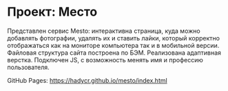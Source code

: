 # Проект: Место

Представлен сервис Mesto: интерактивна страница, куда можно добавлять фотографии, удалять их и ставить лайки, который корректно отображаться как на мониторе компьютера так и в мобильной версии. 
Файловая структура сайта построена по БЭМ. Реализована адаптивная верстка. Подключен JS, с возможность менять имя и профессию пользователя.

GitHub Pages: https://hadycr.github.io/mesto/index.html 
